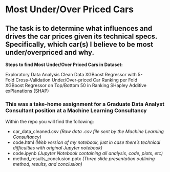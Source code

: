 # Most Under/Over Priced Cars

## The task is to determine what influences and drives the car prices given its technical specs. Specifically, which car(s) I believe to be most under/overpriced and why. 

**Steps to find  Most Under/Over Priced Cars in Dataset:**

Exploratory Data Analysis
Clean Data
XGBoost Regressor with 5-Fold Cross-Validation
Under/Over-priced Car Ranking per Fold
XGBoost Regressor on Top/Bottom 50 in Ranking
SHapley Additive exPlanations (SHAP)

### This was a take-home assignment for a Graduate Data Analyst Consultant position at a Machine Learning Consultancy

Within the repo you will find the following:
*	car_data_cleaned.csv _(Raw data .csv file sent by the Machine Learning Consultancy)_
*	code.html _(Web version of my notebook, just in case there’s technical difficulties with original Jupyter notebook)_
*	code.ipynb _(Jupyter Notebook containing all analysis, code, plots, etc)_
*	method_results_conclusion.pptx _(Three slide presentation outlining method, results, and conclusion)_
